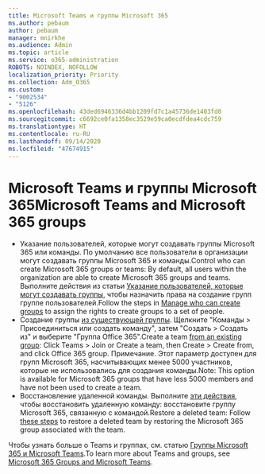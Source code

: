 ```yaml
---
title: Microsoft Teams и группы Microsoft 365
ms.author: pebaum
author: pebaum
manager: mnirkhe
ms.audience: Admin
ms.topic: article
ms.service: o365-administration
ROBOTS: NOINDEX, NOFOLLOW
localization_priority: Priority
ms.collection: Adm_O365
ms.custom:
- "9002534"
- "5126"
ms.openlocfilehash: 43ded6946336d4bb1209fd7c1a45736de1403fd0
ms.sourcegitcommit: c6692ce0fa1358ec3529e59ca0ecdfdea4cdc759
ms.translationtype: HT
ms.contentlocale: ru-RU
ms.lasthandoff: 09/14/2020
ms.locfileid: "47674915"
---
```

# <a name="microsoft-teams-and-microsoft-365-groups"></a><span data-ttu-id="904f1-102">Microsoft Teams и группы Microsoft 365</span><span class="sxs-lookup"><span data-stu-id="904f1-102">Microsoft Teams and Microsoft 365 groups</span></span>

- <span data-ttu-id="904f1-103">Указание пользователей, которые могут создавать группы Microsoft 365 или команды. По умолчанию все пользователи в организации могут создавать группы Microsoft 365 и команды.</span><span class="sxs-lookup"><span data-stu-id="904f1-103">Control who can create Microsoft 365 groups or teams: By default, all users within the organization are able to create Microsoft 365 groups and teams.</span></span> <span data-ttu-id="904f1-104">Выполните действия из статьи [Указание пользователей, которые могут создавать группы](https://support.office.com/article/4c46c8cb-17d0-44b5-9776-005fced8e618), чтобы назначить права на создание групп группе пользователей.</span><span class="sxs-lookup"><span data-stu-id="904f1-104">Follow the steps in [Manage who can create groups](https://support.office.com/article/4c46c8cb-17d0-44b5-9776-005fced8e618) to assign the rights to create groups to a set of people.</span></span>
- <span data-ttu-id="904f1-105">Создание группы [из существующей группы](https://support.microsoft.com/office/24ec428e-40d7-4a1a-ab87-29be7d145865). Щелкните "Команды > Присоединиться или создать команду", затем "Создать > Создать из" и выберите "Группа Office 365".</span><span class="sxs-lookup"><span data-stu-id="904f1-105">Create a team  [from an existing group](https://support.microsoft.com/office/24ec428e-40d7-4a1a-ab87-29be7d145865): Click Teams > Join or Create a team, then Create > Create from, and click Office 365 group.</span></span> <span data-ttu-id="904f1-106">Примечание. Этот параметр доступен для групп Microsoft 365, насчитывающих менее 5000 участников, которые не использовались для создания команды.</span><span class="sxs-lookup"><span data-stu-id="904f1-106">Note: This option is available for Microsoft 365 groups that have less 5000 members and have not been used to create a team.</span></span>
- <span data-ttu-id="904f1-107">Восстановление удаленной команды. Выполните [эти действия](https://docs.microsoft.com/microsoftteams/archive-or-delete-a-team#restore-a-deleted-team), чтобы восстановить удаленную команду: восстановите группу Microsoft 365, связанную с командой.</span><span class="sxs-lookup"><span data-stu-id="904f1-107">Restore a deleted team: Follow [these steps](https://docs.microsoft.com/microsoftteams/archive-or-delete-a-team#restore-a-deleted-team) to restore a deleted team by restoring the Microsoft 365 group associated with the team.</span></span>

<span data-ttu-id="904f1-108">Чтобы узнать больше о Teams и группах, см. статью [Группы Microsoft 365 и Microsoft Teams](https://docs.microsoft.com/microsoftteams/office-365-groups).</span><span class="sxs-lookup"><span data-stu-id="904f1-108">To learn more about Teams and groups, see [Microsoft 365 Groups and Microsoft Teams](https://docs.microsoft.com/microsoftteams/office-365-groups).</span></span>
